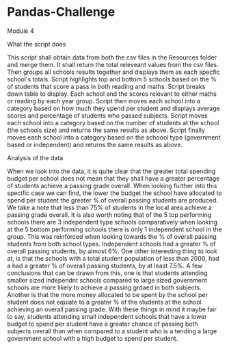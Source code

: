 # Pandas-Challenge
Module 4

What the script does

This script shall obtain data from both the csv files in the Resources folder and merge them.
It shall return the total releveant values from the csv files.
Then groups all schools results together and displays them as each specfic school's totals. 
Script highlights top and bottom 5 schools based on the % of students that score a pass in both reading and maths.
Script breaks down table to display. Each school and the scores relevant to either maths or reading by each year group.
Script then moves each school into a category based on how much they spend per student and displays average scores and percentage of students who passed subjects.
Script moves each school into a category based on the number of students at the school (the schools size) and returns the same results as above.
Script finally moves each school into a category based on the schoool type (government based or independent) and returns the same results as above.

Analysis of the data

When we look into the data, it is quite clear that the greater total spending budget per school does not mean that they shall have a greater percentage of students achieve a passing grade overall.
When looking further into this specific case we can find, the lower the budget the school have allocated to spend per student the greater % of overall passing students are produced.
We take a note that less than 75% of students in the local area achieve a passing grade overall.
It is also worth noting that of the 5 top performing schools there are 3 independent type schools comparatively when looking at the 5 bottom performing schools there is only 1 independent school in the group.
This was reinforced when looking towards the % of overall passing students from both school types. Independent schools had a greater % of overall passing students, by almost 6%. 
One other interesting thing to look at, is that the schools with a total student population of less than 2000, had a had a greater % of overall passing students, by at least 7.5%. 
A few conclusions that can be drawn from this, one is that students attending smaller sized independnt schools compared to large sized government schools are more likely to achieve a passing grdaed in both subjects. 
Another is that the more money allocated to be spent by the school per student does not equiate to a greater % of the students at the school achieving an overall passing grade.
With these things in mind it maybe fair to say,  students attending  small independent schools that have a lower budget to spend per student have a greater chance of passing both subjects overall than when compared to
a student who is a tending a large government school with a high budget to spend per student. 
